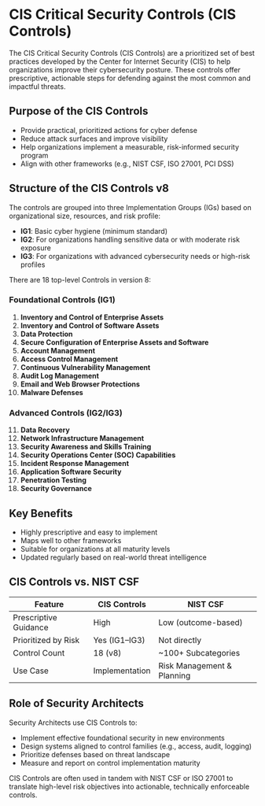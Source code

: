 # CIS Critical Security Controls (CIS Controls)

The CIS Critical Security Controls (CIS Controls) are a prioritized set of best practices developed by the Center for Internet Security (CIS) to help organizations improve their cybersecurity posture. These controls offer prescriptive, actionable steps for defending against the most common and impactful threats.

## Purpose of the CIS Controls

- Provide practical, prioritized actions for cyber defense
- Reduce attack surfaces and improve visibility
- Help organizations implement a measurable, risk-informed security program
- Align with other frameworks (e.g., NIST CSF, ISO 27001, PCI DSS)

## Structure of the CIS Controls v8

The controls are grouped into three Implementation Groups (IGs) based on organizational size, resources, and risk profile:

- **IG1**: Basic cyber hygiene (minimum standard)
- **IG2**: For organizations handling sensitive data or with moderate risk exposure
- **IG3**: For organizations with advanced cybersecurity needs or high-risk profiles

There are 18 top-level Controls in version 8:

### Foundational Controls (IG1)
1. **Inventory and Control of Enterprise Assets**
2. **Inventory and Control of Software Assets**
3. **Data Protection**
4. **Secure Configuration of Enterprise Assets and Software**
5. **Account Management**
6. **Access Control Management**
7. **Continuous Vulnerability Management**
8. **Audit Log Management**
9. **Email and Web Browser Protections**
10. **Malware Defenses**

### Advanced Controls (IG2/IG3)
11. **Data Recovery**
12. **Network Infrastructure Management**
13. **Security Awareness and Skills Training**
14. **Security Operations Center (SOC) Capabilities**
15. **Incident Response Management**
16. **Application Software Security**
17. **Penetration Testing**
18. **Security Governance**

## Key Benefits

- Highly prescriptive and easy to implement
- Maps well to other frameworks
- Suitable for organizations at all maturity levels
- Updated regularly based on real-world threat intelligence

## CIS Controls vs. NIST CSF

| Feature                  | CIS Controls         | NIST CSF               |
|-------------------------|----------------------|-------------------------|
| Prescriptive Guidance   | High                 | Low (outcome-based)     |
| Prioritized by Risk     | Yes (IG1–IG3)        | Not directly            |
| Control Count           | 18 (v8)              | ~100+ Subcategories     |
| Use Case                | Implementation       | Risk Management & Planning |

## Role of Security Architects

Security Architects use CIS Controls to:
- Implement effective foundational security in new environments
- Design systems aligned to control families (e.g., access, audit, logging)
- Prioritize defenses based on threat landscape
- Measure and report on control implementation maturity

CIS Controls are often used in tandem with NIST CSF or ISO 27001 to translate high-level risk objectives into actionable, technically enforceable controls.

